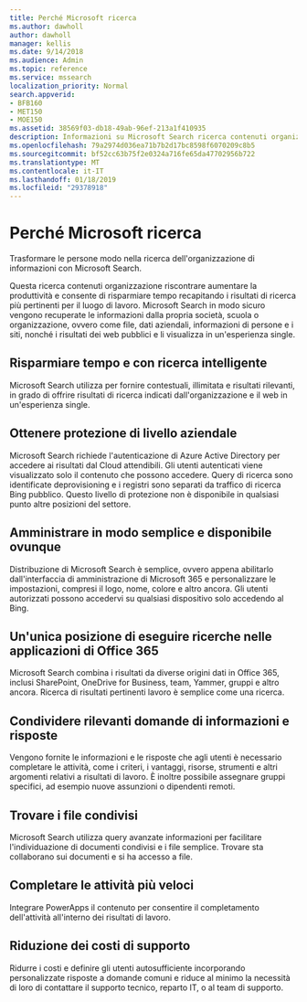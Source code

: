 ```yaml
---
title: Perché Microsoft ricerca
ms.author: dawholl
author: dawholl
manager: kellis
ms.date: 9/14/2018
ms.audience: Admin
ms.topic: reference
ms.service: mssearch
localization_priority: Normal
search.appverid:
- BFB160
- MET150
- MOE150
ms.assetid: 38569f03-db18-49ab-96ef-213a1f410935
description: Informazioni su Microsoft Search ricerca contenuti organizzazione intelligenti per il luogo di lavoro moderno.
ms.openlocfilehash: 79a2974d036ea71b7b2d17bc8598f6070209c8b5
ms.sourcegitcommit: bf52cc63b75f2e0324a716fe65da47702956b722
ms.translationtype: MT
ms.contentlocale: it-IT
ms.lasthandoff: 01/18/2019
ms.locfileid: "29378918"
---
```

# <a name="why-microsoft-search"></a>Perché Microsoft ricerca

Trasformare le persone modo nella ricerca dell'organizzazione di informazioni con Microsoft Search. 
  
Questa ricerca contenuti organizzazione riscontrare aumentare la produttività e consente di risparmiare tempo recapitando i risultati di ricerca più pertinenti per il luogo di lavoro. Microsoft Search in modo sicuro vengono recuperate le informazioni dalla propria società, scuola o organizzazione, ovvero come file, dati aziendali, informazioni di persone e i siti, nonché i risultati dei web pubblici e li visualizza in un'esperienza single.
  
## <a name="save-time-with-intelligent-search"></a>Risparmiare tempo e con ricerca intelligente

Microsoft Search utilizza per fornire contestuali, illimitata e risultati rilevanti, in grado di offrire risultati di ricerca indicati dall'organizzazione e il web in un'esperienza single.
  
## <a name="get-enterprise-grade-protection"></a>Ottenere protezione di livello aziendale

Microsoft Search richiede l'autenticazione di Azure Active Directory per accedere ai risultati dal Cloud attendibili. Gli utenti autenticati viene visualizzato solo il contenuto che possono accedere. Query di ricerca sono identificate deprovisioning e i registri sono separati da traffico di ricerca Bing pubblico. Questo livello di protezione non è disponibile in qualsiasi punto altre posizioni del settore.
  
## <a name="easy-to-administer-and-available-everywhere"></a>Amministrare in modo semplice e disponibile ovunque

Distribuzione di Microsoft Search è semplice, ovvero appena abilitarlo dall'interfaccia di amministrazione di Microsoft 365 e personalizzare le impostazioni, compresi il logo, nome, colore e altro ancora. Gli utenti autorizzati possono accedervi su qualsiasi dispositivo solo accedendo al Bing.
  
## <a name="one-place-to-search-across-office-365-apps"></a>Un'unica posizione di eseguire ricerche nelle applicazioni di Office 365

Microsoft Search combina i risultati da diverse origini dati in Office 365, inclusi SharePoint, OneDrive for Business, team, Yammer, gruppi e altro ancora. Ricerca di risultati pertinenti lavoro è semplice come una ricerca.
  
## <a name="share-authoritative-information-and-answer-questions"></a>Condividere rilevanti domande di informazioni e risposte

Vengono fornite le informazioni e le risposte che agli utenti è necessario completare le attività, come i criteri, i vantaggi, risorse, strumenti e altri argomenti relativi a risultati di lavoro. È inoltre possibile assegnare gruppi specifici, ad esempio nuove assunzioni o dipendenti remoti.
  
## <a name="find-shared-files"></a>Trovare i file condivisi

Microsoft Search utilizza query avanzate informazioni per facilitare l'individuazione di documenti condivisi e i file semplice. Trovare sta collaborano sui documenti e si ha accesso a file. 
  
## <a name="complete-tasks-faster"></a>Completare le attività più veloci

Integrare PowerApps il contenuto per consentire il completamento dell'attività all'interno dei risultati di lavoro.
  
## <a name="reduce-support-costs"></a>Riduzione dei costi di supporto

Ridurre i costi e definire gli utenti autosufficiente incorporando personalizzate risposte a domande comuni e riduce al minimo la necessità di loro di contattare il supporto tecnico, reparto IT, o al team di supporto.
  

